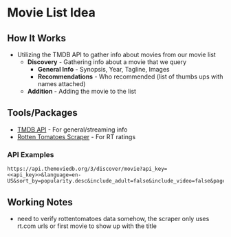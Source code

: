 # Movie List Idea

## How It Works

* Utilizing the TMDB API to gather info about movies from our movie list
    * **Discovery** - Gathering info about a movie that we query
        * **General Info** - Synopsis, Year, Tagline, Images
        * **Recommendations** - Who recommended (list of thumbs ups with names attached)
    * **Addition** - Adding the movie to the list


## Tools/Packages
* [TMDB API](https://developers.themoviedb.org/3/) - For general/streaming info
* [Rotten Tomatoes Scraper](https://pypi.org/project/rotten-tomatoes-scraper/) - For RT ratings


### API Examples
```
https://api.themoviedb.org/3/discover/movie?api_key=<<api_key>>&language=en-US&sort_by=popularity.desc&include_adult=false&include_video=false&page=1&year=2020&with_watch_monetization_types=flatrate
```

## Working Notes

* need to verify rottentomatoes data somehow, the scraper only uses rt.com urls or first movie to show up with the title